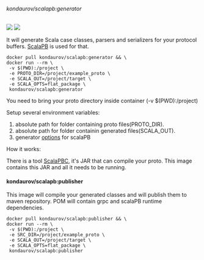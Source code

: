###### kondaurov/scalapb:generator

[![](https://images.microbadger.com/badges/image/kondaurov/scalapb:generator.svg)](https://microbadger.com/images/kondaurov/scalapb:generator "Get your own image badge on microbadger.com")
[![](https://images.microbadger.com/badges/version/kondaurov/scalapb:generator.svg)](https://microbadger.com/images/kondaurov/scalapb:generator "Get your own version badge on microbadger.com")

It will generate Scala case classes, parsers and serializers for your protocol buffers.
[ScalaPB](https://github.com/scalapb/ScalaPB) is used for that.

    docker pull kondaurov/scalapb:generator && \
	docker run --rm \
	 -v $(PWD):/project \
	 -e PROTO_DIR=/project/example_proto \
	 -e SCALA_OUT=/project/target \
	 -e SCALA_OPTS=flat_package \
	 kondaurov/scalapb:generator

You need to bring your proto directory inside container (-v $(PWD):/project)

Setup several environment variables:
 1. absolute path for folder containing proto files(PROTO_DIR).
 2. absolute path for folder containin generated files(SCALA_OUT).
 3. generator [options](https://scalapb.github.io/sbt-settings.html#additional-options-to-the-generator) for scalaPB

How it works:

There is a tool [ScalaPBC](https://scalapb.github.io/scalapbc.html), it's JAR that can compile your proto.
This image contains this JAR and all it needs to be running.

#### kondaurov/scalapb:publisher

This image will compile your generated classes and will publish them to maven repository.
POM will contain grpc and scalaPB runtime dependencies.

    docker pull kondaurov/scalapb:publisher && \
	docker run --rm \
	 -v $(PWD):/project \
	 -e SRC_DIR=/project/example_proto \
	 -e SCALA_OUT=/project/target \
	 -e SCALA_OPTS=flat_package \
	 kondaurov/scalapb:publisher